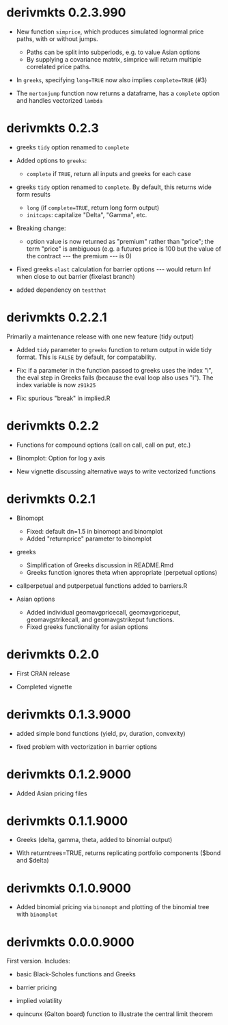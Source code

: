 # derivmkts 0.2.3.990

* New function `simprice`, which produces simulated lognormal price
  paths, with or without jumps.
  * Paths can be split into subperiods, e.g. to value Asian options
  * By supplying a covariance matrix, simprice will return multiple
    correlated price paths.

* In `greeks`, specifying `long=TRUE` now also implies `complete=TRUE`
  (#3)

* The `mertonjump` function now returns a dataframe, has a `complete`
  option and handles vectorized `lambda`

# derivmkts 0.2.3

* greeks `tidy` option renamed to `complete`

* Added options to `greeks`: 
  * `complete` if `TRUE`, return all inputs and greeks for each case
* greeks `tidy` option renamed to `complete`. By default, this returns
  wide form results
  * `long` (if `complete=TRUE`, return long form output)
  * `initcaps`: capitalize "Delta", "Gamma", etc.

* Breaking change:
  * option value is now returned as "premium" rather than "price";
    the term "price" is ambiguous (e.g. a futures price is 100 but
    the value of the contract --- the premium --- is 0)

* Fixed greeks `elast` calculation for barrier options --- would return Inf when
 close to out barrier (fixelast branch)

* added dependency on `testthat`

# derivmkts 0.2.2.1

Primarily a maintenance release with one new feature (tidy output)

* Added `tidy` parameter to `greeks` function to return output in wide
  tidy format. This is `FALSE` by default, for compatability.

* Fix: if a parameter in the function passed to greeks uses the
  index "i", the eval step in Greeks fails (because the eval loop
  also uses "i"). The index variable is now `z91k25`

* Fix: spurious "break" in implied.R
   
# derivmkts 0.2.2

* Functions for compound options (call on call, call on put, etc.)

* Binomplot: Option for log y axis

* New vignette discussing alternative ways to write vectorized
  functions

# derivmkts 0.2.1

* Binomopt

	* Fixed: default dn=1.5 in binomopt and binomplot
	* Added "returnprice" parameter to binomplot

* greeks
	* Simplification of Greeks discussion in README.Rmd
	* Greeks function ignores theta when appropriate (perpetual options)

* callperpetual and putperpetual functions added to barriers.R

* Asian options 

	* Added individual geomavgpricecall, geomavgpriceput,
	  geomavgstrikecall, and geomavgstrikeput functions.
	* Fixed greeks functionality for asian options
	

# derivmkts 0.2.0

* First CRAN release

* Completed vignette

# derivmkts 0.1.3.9000

* added simple bond functions (yield, pv, duration, convexity)

* fixed problem with vectorization in barrier options 

# derivmkts 0.1.2.9000

* Added Asian pricing files

# derivmkts 0.1.1.9000

* Greeks (delta, gamma, theta, added to binomial output)

* With returntrees=TRUE, returns replicating portfolio components
  ($bond and $delta)

# derivmkts 0.1.0.9000

* Added binomial pricing via `binomopt` and plotting of the binomial
  tree with `binomplot`

# derivmkts 0.0.0.9000

First version. Includes:

* basic Black-Scholes functions and Greeks

* barrier pricing

* implied volatility

* quincunx (Galton board) function to illustrate the central limit
  theorem


